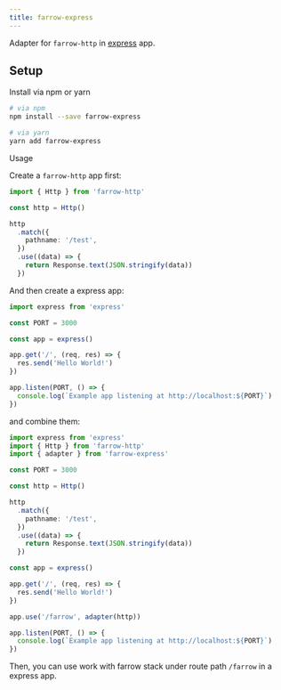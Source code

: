 ```yaml
---
title: farrow-express
---
```


Adapter for `farrow-http` in [express](https://github.com/expressjs/express) app.

## Setup

Install via npm or yarn

```sh
# via npm
npm install --save farrow-express

# via yarn
yarn add farrow-express
```

Usage

Create a `farrow-http` app first:

```ts
import { Http } from 'farrow-http'

const http = Http()

http
  .match({
    pathname: '/test',
  })
  .use((data) => {
    return Response.text(JSON.stringify(data))
  })
```

And then create a express app:

```ts
import express from 'express'

const PORT = 3000

const app = express()

app.get('/', (req, res) => {
  res.send('Hello World!')
})

app.listen(PORT, () => {
  console.log(`Example app listening at http://localhost:${PORT}`)
})
```

and combine them:

```ts
import express from 'express'
import { Http } from 'farrow-http'
import { adapter } from 'farrow-express'

const PORT = 3000

const http = Http()

http
  .match({
    pathname: '/test',
  })
  .use((data) => {
    return Response.text(JSON.stringify(data))
  })

const app = express()

app.get('/', (req, res) => {
  res.send('Hello World!')
})

app.use('/farrow', adapter(http))

app.listen(PORT, () => {
  console.log(`Example app listening at http://localhost:${PORT}`)
})
```

Then, you can use work with farrow stack under route path `/farrow` in a express app.
